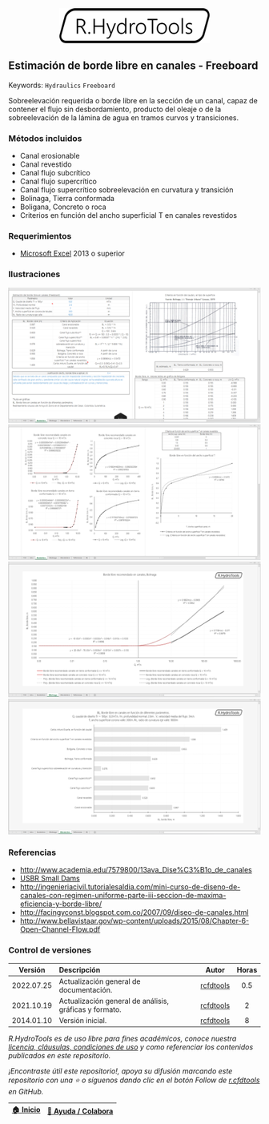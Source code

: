 <div align="center"><img alt="R.HydroTools" src="../../file/graph/R.HydroTools.svg" width="300px"></div>

## Estimación de borde libre en canales - Freeboard
Keywords: `Hydraulics` `Freeboard` 

Sobreelevación requerida o borde libre en la sección de un canal, capaz de contener el flujo sin desbordamiento, producto del oleaje o de la sobreelevación de la lámina de agua en tramos curvos y transiciones.

### Métodos incluidos

* Canal erosionable
* Canal revestido
* Canal flujo subcrítico
* Canal flujo supercrítico
* Canal flujo supercrítico sobreelevación en curvatura y transición
* Bolinaga, Tierra conformada
* Boligana, Concreto o roca
* Criterios en función del ancho superficial T en canales revestidos


### Requerimientos

* [Microsoft Excel](https://www.microsoft.com/en-us/microsoft-365/excel) 2013 o superior


### Ilustraciones

![R.HydroTools.BordeLibreCanal.Screenshot1](Screenshot/Screenshot1.png)
![R.HydroTools.BordeLibreCanal.Screenshot2](Screenshot/Screenshot2.png)
![R.HydroTools.BordeLibreCanal.Screenshot3](Screenshot/Screenshot3.png)
![R.HydroTools.BordeLibreCanal.Screenshot4](Screenshot/Screenshot4.png)


### Referencias

* http://www.academia.edu/7579800/13ava_Dise%C3%B1o_de_canales
* [USBR Small Dams](https://www.usbr.gov/tsc/techreferences/mands/mands-pdfs/SmallDams.pdf)
* http://ingenieriacivil.tutorialesaldia.com/mini-curso-de-diseno-de-canales-con-regimen-uniforme-parte-iii-seccion-de-maxima-eficiencia-y-borde-libre/
* http://facingyconst.blogspot.com.co/2007/09/diseo-de-canales.html
* http://www.bellavistaar.gov/wp-content/uploads/2015/08/Chapter-6-Open-Channel-Flow.pdf


### Control de versiones

| Versión    | Descripción                                            | Autor                                      | Horas |
|------------|:-------------------------------------------------------|--------------------------------------------|:-----:|
| 2022.07.25 | Actualización general de documentación.                | [rcfdtools](https://github.com/rcfdtools)  |  0.5  |
| 2021.10.19 | Actualización general de análisis, gráficas y formato. | [rcfdtools](https://github.com/rcfdtools)  |   2   |
| 2014.01.10 | Versión inicial.                                       | [rcfdtools](https://github.com/rcfdtools)  |   8   |

_R.HydroTools es de uso libre para fines académicos, conoce nuestra [licencia, cláusulas, condiciones de uso](https://github.com/rcfdtools/R.HydroTools/wiki/License) y como referenciar los contenidos publicados en este repositorio._

_¡Encontraste útil este repositorio!, apoya su difusión marcando este repositorio con una ⭐ o síguenos dando clic en el botón Follow de [r.cfdtools](https://github.com/rcfdtools) en GitHub._

| [:house: Inicio](https://github.com/rcfdtools/R.HydroTools/README.md) | [:beginner: Ayuda / Colabora](https://github.com/rcfdtools/R.HydroTools/discussions/4) |
|-----------------------------------------------------------------------|----------------------------------------------------------------------------------------|
